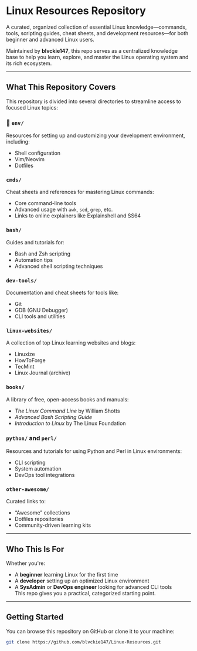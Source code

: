 #  Linux Resources Repository

A curated, organized collection of essential Linux knowledge—commands, tools, scripting guides, cheat sheets, and development resources—for both beginner and advanced Linux users.

Maintained by **blvckie147**, this repo serves as a centralized knowledge base to help you learn, explore, and master the Linux operating system and its rich ecosystem.

---

##  What This Repository Covers

This repository is divided into several directories to streamline access to focused Linux topics:

### 🔧 `env/`
Resources for setting up and customizing your development environment, including:
- Shell configuration
- Vim/Neovim
- Dotfiles

###  `cmds/`
Cheat sheets and references for mastering Linux commands:
- Core command-line tools
- Advanced usage with `awk`, `sed`, `grep`, etc.
- Links to online explainers like Explainshell and SS64

###  `bash/`
Guides and tutorials for:
- Bash and Zsh scripting
- Automation tips
- Advanced shell scripting techniques

###  `dev-tools/`
Documentation and cheat sheets for tools like:
- Git
- GDB (GNU Debugger)
- CLI tools and utilities

###  `linux-websites/`
A collection of top Linux learning websites and blogs:
- Linuxize
- HowToForge
- TecMint
- Linux Journal (archive)

###  `books/`
A library of free, open-access books and manuals:
- *The Linux Command Line* by William Shotts
- *Advanced Bash Scripting Guide*
- *Introduction to Linux* by The Linux Foundation

###  `python/` and  `perl/`
Resources and tutorials for using Python and Perl in Linux environments:
- CLI scripting
- System automation
- DevOps tool integrations

###  `other-awesome/`
Curated links to:
- “Awesome” collections
- Dotfiles repositories
- Community-driven learning kits

---

##  Who This Is For

Whether you're:
- A **beginner** learning Linux for the first time
- A **developer** setting up an optimized Linux environment
- A **SysAdmin** or **DevOps engineer** looking for advanced CLI tools  
This repo gives you a practical, categorized starting point.

---

##  Getting Started

You can browse this repository on GitHub or clone it to your machine:

```bash
git clone https://github.com/blvckie147/Linux-Resources.git
